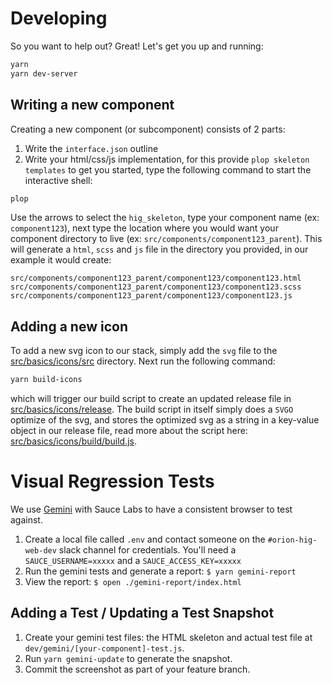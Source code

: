 # Developing

So you want to help out? Great! Let's get you up and running:

```bash
yarn
yarn dev-server
```

## Writing a new component
Creating a new component (or subcomponent) consists of 2 parts:
1. Write the `interface.json` outline
2. Write your html/css/js implementation, for this provide `plop skeleton templates` to get you started, type the following command to start the interactive shell:

```bash
plop
```
Use the arrows to select the `hig_skeleton`, type your component name (ex: `component123`), next type the location where you would want your component directory to live (ex: `src/components/component123_parent`). This will generate a `html`, `scss` and `js` file in the directory you provided, in our example it would create:
```
src/components/component123_parent/component123/component123.html
src/components/component123_parent/component123/component123.scss
src/components/component123_parent/component123/component123.js
```

## Adding a new icon
To add a new svg icon to our stack, simply add the `svg` file to the [src/basics/icons/src](src/basics/icons/src) directory.
Next run the following command:
```bash
yarn build-icons
```
which will trigger our build script to create an updated release file in [src/basics/icons/release](src/basics/icons/release). The build script in itself simply does a `SVGO` optimize of the svg, and stores the optimized svg as a string in a key-value object in our release file, read more about the script here: [src/basics/icons/build/build.js](src/basics/icons/build/build.js).

# Visual Regression Tests

We use [Gemini](https://github.com/gemini-testing/gemini) with Sauce Labs to have a consistent browser to test against.

1. Create a local file called `.env` and contact someone on the `#orion-hig-web-dev` slack channel for credentials. You'll need a `SAUCE_USERNAME=xxxxx` and a `SAUCE_ACCESS_KEY=xxxxx`
1. Run the gemini tests and generate a report: `$ yarn gemini-report`
1. View the report: `$ open ./gemini-report/index.html`

## Adding a Test / Updating a Test Snapshot

1. Create your gemini test files: the HTML skeleton and actual test file at `dev/gemini/[your-component]-test.js`.
1. Run `yarn gemini-update` to generate the snapshot.
1. Commit the screenshot as part of your feature branch.
